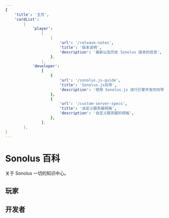 ```yaml
---
{
    'title': '主页',
    'cardList':
        {
            'player':
                [
                    {
                        'url': '/release-notes',
                        'title': '版本说明',
                        'description': '最新以及历史 Sonolus 版本的信息',
                    },
                ],
            'developer':
                [
                    {
                        'url': '/sonolus.js-guide',
                        'title': 'Sonolus.js向导',
                        'description': '使用 Sonolus.js 进行引擎开发的向导',
                    },
                    {
                        'url': '/custom-server-specs',
                        'title': '自定义服务器规格',
                        'description': '自定义服务器的规格',
                    },
                ],
        },
}
---
```


# Sonolus 百科

关于 Sonolus 一切的知识中心。

## 玩家

<card-list category="player" />

## 开发者

<card-list category="developer" />
